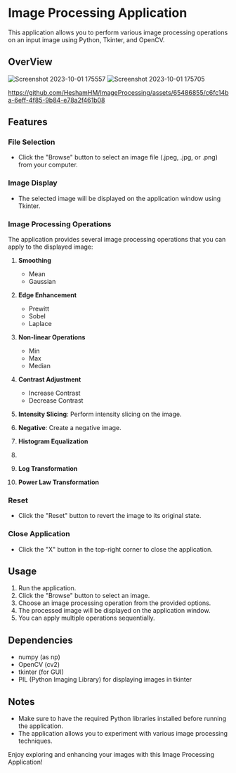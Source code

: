 
# Image Processing Application

This application allows you to perform various image processing operations on an input image using Python, Tkinter, and OpenCV.


## OverView
![Screenshot 2023-10-01 175557](https://github.com/HeshamHM/ImageProcessing/assets/65486855/37fd2108-7319-4ea6-8559-fd354fbb500b)
![Screenshot 2023-10-01 175705](https://github.com/HeshamHM/ImageProcessing/assets/65486855/9c6ec230-d1f0-4b0b-8b6a-c3309b2a75af)



https://github.com/HeshamHM/ImageProcessing/assets/65486855/c6fc14ba-6eff-4f85-9b84-e78a2f461b08
## Features

### File Selection

- Click the "Browse" button to select an image file (.jpeg, .jpg, or .png) from your computer.

### Image Display

- The selected image will be displayed on the application window using Tkinter.

### Image Processing Operations

The application provides several image processing operations that you can apply to the displayed image:

1. **Smoothing**
    - Mean
    - Gaussian

2. **Edge Enhancement**
    - Prewitt
    - Sobel
    - Laplace

3. **Non-linear Operations**
    - Min
    - Max
    - Median

4. **Contrast Adjustment**
    - Increase Contrast
    - Decrease Contrast

5. **Intensity Slicing**: Perform intensity slicing on the image.

6. **Negative**: Create a negative image.

7. **Histogram Equalization**
8. 
9. **Log Transformation**

10. **Power Law Transformation**

### Reset
- Click the "Reset" button to revert the image to its original state.

### Close Application
- Click the "X" button in the top-right corner to close the application.

## Usage

1. Run the application.
2. Click the "Browse" button to select an image.
3. Choose an image processing operation from the provided options.
4. The processed image will be displayed on the application window.
5. You can apply multiple operations sequentially.

## Dependencies

- numpy (as np)
- OpenCV (cv2)
- tkinter (for GUI)
- PIL (Python Imaging Library) for displaying images in tkinter

## Notes

- Make sure to have the required Python libraries installed before running the application.
- The application allows you to experiment with various image processing techniques.

Enjoy exploring and enhancing your images with this Image Processing Application!

